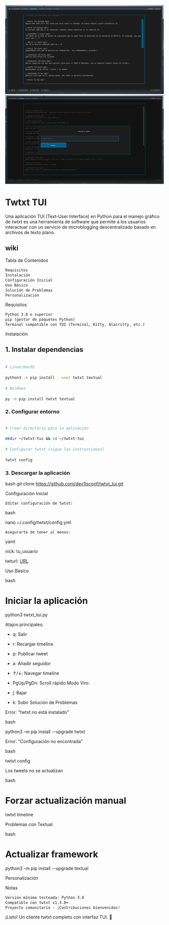
![timeline](pics/screen1.png "tui example 1")
![twts](pics/screen2.png "twts")

# Twtxt TUI
Una aplicación TUI (Text-User Interface) en Python para el manejo gráfico de twtxt es una herramienta de software que permite a los usuarios interactuar con un servicio de microblogging descentralizado basado en archivos de texto plano.

## wiki

Tabla de Contenidos

    Requisitos
    Instalación
    Configuración Inicial
    Uso Básico
    Solución de Problemas
    Personalización
Requisitos <a name="requisitos"></a>

    Python 3.8 o superior
    pip (gestor de paquetes Python)
    Terminal compatible con TUI (Terminal, Kitty, Alacritty, etc.)
Instalación <a name="instalación"></a>

## 1. Instalar dependencias

```bash

# Linux/macOS

python3 -m pip install --user twtxt textual

# Windows

py -m pip install twtxt textual
```

### 2. Configurar entorno

```bash

# Crear directorio para la aplicación

mkdir ~/twtxt-tui && cd ~/twtxt-tui

# Configurar twtxt (sigue las instrucciones)

twtxt config


```

### 3. Descargar la aplicación

bash
git clone https://github.com/dev1lsconf/twtxt_tui.git

Configuración Inicial

    Editar configuración de twtxt:
bash

nano ~/.config/twtxt/config.yml

    Asegurarte de tener al menos:
yaml

nick: tu_usuario

twturl: [URL](https://tu.servidor.twtxt)

Uso Básico <a name="uso-básico"></a>

bash

# Iniciar la aplicación

python3 twtxt_tui.py

Atajos principales:

- q: Salir
- r: Recargar timeline
- p: Publicar tweet
- a: Añadir seguidor
- ↑/↓: Navegar timeline
- PgUp/PgDn: Scroll rápido
Modo Vim:

- j: Bajar
- k: Subir
Solución de Problemas <a name="solución-de-problemas"></a>

Error: "twtxt no está instalado"

bash

python3 -m pip install --upgrade twtxt

Error: "Configuración no encontrada"

bash

twtxt config

Los tweets no se actualizan

bash

# Forzar actualización manual

twtxt timeline

Problemas con Textual

bash

# Actualizar framework

python3 -m pip install --upgrade textual

Personalización <a name="personalización"></a>

Notas

    Versión mínima testeada: Python 3.8
    Compatible con twtxt v1.3.0+
    Proyecto comunitario - ¡Contribuciones bienvenidas!
¡Listo! Un cliente twtxt completo con interfaz TUI. 🎉

